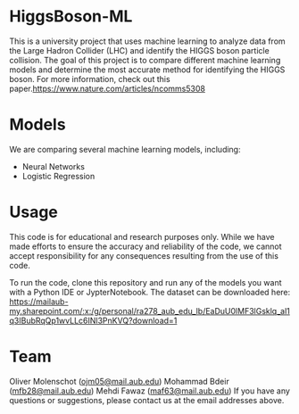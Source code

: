 # HiggsBoson-ML

This is a university project that uses machine learning to analyze data from the Large Hadron Collider (LHC) and identify the HIGGS boson particle collision. The goal of this project is to compare different machine learning models and determine the most accurate method for identifying the HIGGS boson. For more information, check out this paper.https://www.nature.com/articles/ncomms5308

# Models
We are comparing several machine learning models, including:

* Neural Networks
* Logistic Regression

# Usage
This code is for educational and research purposes only. While we have made efforts to ensure the accuracy and reliability of the code, we cannot accept responsibility for any consequences resulting from the use of this code.

To run the code, clone this repository and run any of the models you want with a Python IDE or JypterNotebook.
The dataset can be downloaded here: https://mailaub-my.sharepoint.com/:x:/g/personal/ra278_aub_edu_lb/EaDuU0lMF3lGsklq_al1q3IBubRqQp1wvLLc6INl3PnKVQ?download=1

# Team
Oliver Molenschot (ojm05@mail.aub.edu)
Mohammad Bdeir (mfb28@mail.aub.edu)
Mehdi Fawaz (maf63@mail.aub.edu)
If you have any questions or suggestions, please contact us at the email addresses above.
